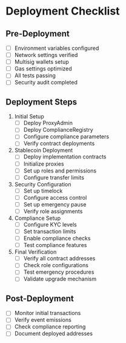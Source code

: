 # Deployment Checklist

## Pre-Deployment
- [ ] Environment variables configured
- [ ] Network settings verified
- [ ] Multisig wallets setup
- [ ] Gas settings optimized
- [ ] All tests passing
- [ ] Security audit completed

## Deployment Steps
1. Initial Setup
   - [ ] Deploy ProxyAdmin
   - [ ] Deploy ComplianceRegistry
   - [ ] Configure compliance parameters
   - [ ] Verify contract deployments

2. Stablecoin Deployment
   - [ ] Deploy implementation contracts
   - [ ] Initialize proxies
   - [ ] Set up roles and permissions
   - [ ] Configure transfer limits

3. Security Configuration
   - [ ] Set up timelock
   - [ ] Configure access control
   - [ ] Set up emergency pause
   - [ ] Verify role assignments

4. Compliance Setup
   - [ ] Configure KYC levels
   - [ ] Set transaction limits
   - [ ] Enable compliance checks
   - [ ] Test compliance features

5. Final Verification
   - [ ] Verify all contract addresses
   - [ ] Check role configurations
   - [ ] Test emergency procedures
   - [ ] Validate upgrade mechanism

## Post-Deployment
- [ ] Monitor initial transactions
- [ ] Verify event emissions
- [ ] Check compliance reporting
- [ ] Document deployed addresses 